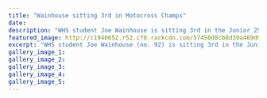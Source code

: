 ```yaml
---
title: "Wainhouse sitting 3rd in Motocross Champs"
date: 
description: "WHS student Joe Wainhouse is sitting 3rd in the Junior 250cc class after two rounds of the Wanganui Motocross Championships."
featured_image: http://c1940652.r52.cf0.rackcdn.com/57450d8cb8d39a469d0013f8/Joe-Wainhouse-3rd-WU-motocross-champs-Jun-250cc-May-2016.jpg
excerpt: "WHS student Joe Wainhouse (no. 92) is sitting 3rd in the Junior 250cc class after two rounds of the Wanganui Motocross Championships."
gallery_image_1: 
gallery_image_2: 
gallery_image_3: 
gallery_image_4: 
gallery_image_5: 
---
```

